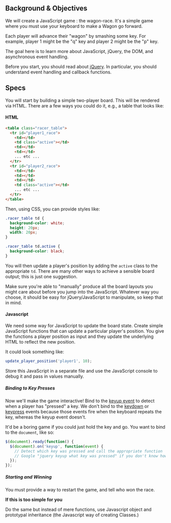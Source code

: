 ## Background & Objectives

We will create a JavaScript game : the wagon-race.
It's a simple game where you must use your keyboard to make a Wagon go forward.

Each player will advance their "wagon" by smashing some key.  For example, player 1 might be the "q" key and player 2 might be the "p" key.

The goal here is to learn more about JavaScript, jQuery, the DOM, and asynchronous event handling.

Before you start, you should read about [jQuery](http://learn.jquery.com/about-jquery/).  In particular, you should understand event handling and callback functions.

## Specs

You will start by building a simple two-player board.  This will be rendered via HTML. There are a few ways you could do it, e.g., a table that looks like:

#### HTML

```html
<table class="racer_table">
  <tr id="player1_race">
    <td></td>
    <td class="active"></td>
    <td></td>
    <td></td>
    ... etc ...
  </tr>
  <tr id="player2_race">
    <td></td>
    <td></td>
    <td></td>
    <td class="active"></td>
    ... etc ...
  </tr>
</table>
```

Then, using CSS, you can provide styles like:

```css
.racer_table td {
  background-color: white;
  height: 20px;
  width: 20px;
}

.racer_table td.active {
  background-color: black;
}
```

You will then update a player's position by adding the `active` class to the appropriate `td`.  There are many other ways to achieve a sensible board output; this is just one suggestion.

Make sure you're able to "manually" produce all the board layouts you might care about before you jump into the JavaScript.  Whatever way you choose, it should be easy for jQuery/JavaScript to manipulate, so keep that in mind.

#### Javascript

We need some way for JavaScript to update the board state. Create simple JavaScript functions that can update a particular player's position.  You give the functions a player position as input and they update the underlying HTML to reflect the new position.

It could look something like:

```javascript
update_player_position('player1', 10);
```

Store this JavaScript in a separate file and use the JavaScript console to debug it and pass in values manually.

##### Binding to Key Presses

Now we'll make the game interactive!  Bind to the [keyup event](http://api.jquery.com/keyup/) to detect when a player has "pressed" a key.  We don't bind to the [keydown](http://api.jquery.com/keydown/) or [keypress](http://api.jquery.com/keypress/) events because those events fire when the keyboard repeats the key, whereas the keyup event doesn't.

It'd be a boring game if you could just hold the key and go.  You want to bind to the `document`, like so:

```javascript
$(document).ready(function() {
  $(document).on('keyup', function(event) {
    // Detect which key was pressed and call the appropriate function
    // Google "jquery keyup what key was pressed" if you don't know how
  });
});
```

##### Starting and Winning

You must provide a way to restart the game, and tell who won the race.

**If this is too simple for you**

Do the same but instead of mere functions, use Javascript object and prototypal inheritance (the Javascript way of creating Classes.)
